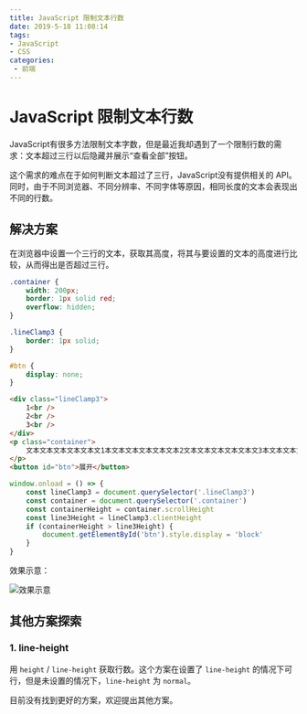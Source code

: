 ```yaml
---
title: JavaScript 限制文本行数
date: 2019-5-18 11:08:14
tags:
- JavaScript
- CSS
categories: 
 - 前端
---
```


# JavaScript 限制文本行数

JavaScript有很多方法限制文本字数，但是最近我却遇到了一个限制行数的需求：文本超过三行以后隐藏并展示“查看全部”按钮。

这个需求的难点在于如何判断文本超过了三行，JavaScript没有提供相关的 API。同时，由于不同浏览器、不同分辨率、不同字体等原因，相同长度的文本会表现出不同的行数。

## 解决方案

在浏览器中设置一个三行的文本，获取其高度，将其与要设置的文本的高度进行比较，从而得出是否超过三行。

```CSS
.container {
    width: 200px;
    border: 1px solid red;
    overflow: hidden;
}

.lineClamp3 {
    border: 1px solid;
}

#btn {
    display: none;
}
```

```HTML
<div class="lineClamp3">
    1<br />
    2<br />
    3<br />
</div>
<p class="container">
    文本文本文本文本文本文1本文本文本文本文本文本2文本文本文本文本文本文3本文本文本文本
</p>
<button id="btn">展开</button>
```

```JavaScript
window.onload = () => {
    const lineClamp3 = document.querySelector('.lineClamp3')
    const container = document.querySelector('.container')
    const containerHeight = container.scrollHeight
    const line3Height = lineClamp3.clientHeight
    if (containerHeight > line3Height) {
        document.getElementById('btn').style.display = 'block'
    }
}
```

效果示意：

![效果示意](https://s2.ax1x.com/2019/05/18/EOmgWF.png)

## 其他方案探索

### 1. line-height

用 `height` / `line-height` 获取行数。这个方案在设置了 `line-height` 的情况下可行，但是未设置的情况下，`line-height` 为 `normal`。

目前没有找到更好的方案，欢迎提出其他方案。